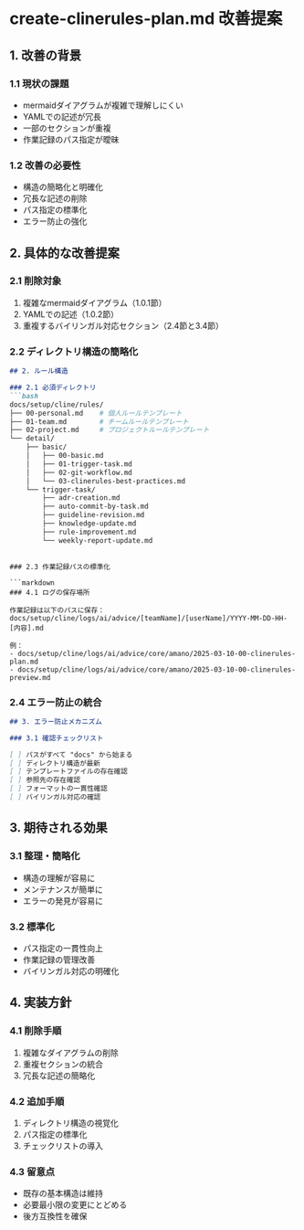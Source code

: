 # create-clinerules-plan.md 改善提案

## 1. 改善の背景

### 1.1 現状の課題
- mermaidダイアグラムが複雑で理解しにくい
- YAMLでの記述が冗長
- 一部のセクションが重複
- 作業記録のパス指定が曖昧

### 1.2 改善の必要性
- 構造の簡略化と明確化
- 冗長な記述の削除
- パス指定の標準化
- エラー防止の強化

## 2. 具体的な改善提案

### 2.1 削除対象

1. 複雑なmermaidダイアグラム（1.0.1節）
2. YAMLでの記述（1.0.2節）
3. 重複するバイリンガル対応セクション（2.4節と3.4節）

### 2.2 ディレクトリ構造の簡略化

```markdown
## 2. ルール構造

### 2.1 必須ディレクトリ
```bash
docs/setup/cline/rules/
├── 00-personal.md    # 個人ルールテンプレート
├── 01-team.md        # チームルールテンプレート
├── 02-project.md     # プロジェクトルールテンプレート
└── detail/
    ├── basic/
    │   ├── 00-basic.md
    │   ├── 01-trigger-task.md
    │   ├── 02-git-workflow.md
    │   └── 03-clinerules-best-practices.md
    └── trigger-task/
        ├── adr-creation.md
        ├── auto-commit-by-task.md
        ├── guideline-revision.md
        ├── knowledge-update.md
        ├── rule-improvement.md
        └── weekly-report-update.md
```
```

### 2.3 作業記録パスの標準化

```markdown
### 4.1 ログの保存場所

作業記録は以下のパスに保存：
docs/setup/cline/logs/ai/advice/[teamName]/[userName]/YYYY-MM-DD-HH-[内容].md

例：
- docs/setup/cline/logs/ai/advice/core/amano/2025-03-10-00-clinerules-plan.md
- docs/setup/cline/logs/ai/advice/core/amano/2025-03-10-00-clinerules-preview.md
```

### 2.4 エラー防止の統合

```markdown
## 3. エラー防止メカニズム

### 3.1 確認チェックリスト

[ ] パスがすべて "docs" から始まる
[ ] ディレクトリ構造が最新
[ ] テンプレートファイルの存在確認
[ ] 参照先の存在確認
[ ] フォーマットの一貫性確認
[ ] バイリンガル対応の確認
```

## 3. 期待される効果

### 3.1 整理・簡略化
- 構造の理解が容易に
- メンテナンスが簡単に
- エラーの発見が容易に

### 3.2 標準化
- パス指定の一貫性向上
- 作業記録の管理改善
- バイリンガル対応の明確化

## 4. 実装方針

### 4.1 削除手順
1. 複雑なダイアグラムの削除
2. 重複セクションの統合
3. 冗長な記述の簡略化

### 4.2 追加手順
1. ディレクトリ構造の視覚化
2. パス指定の標準化
3. チェックリストの導入

### 4.3 留意点
- 既存の基本構造は維持
- 必要最小限の変更にとどめる
- 後方互換性を確保
